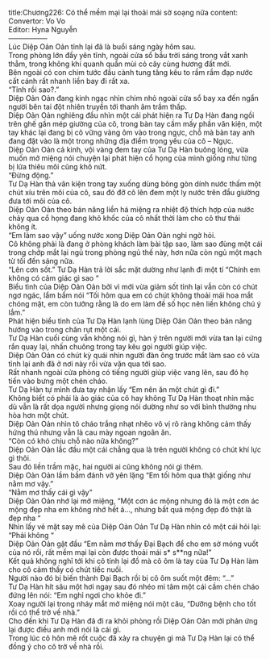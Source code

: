 title:Chương226: Có thể mềm mại lại thoải mái sờ soạng nữa
content:
Convertor: Vo Vo<br>Editor: Hyna Nguyễn<br>—————–<br>Lúc Diệp Oản Oản tỉnh lại đã là buổi sáng ngày hôm sau.<br>Trong phòng lớn đầy yên tĩnh, ngoài cửa sổ bầu trời sáng trong vắt xanh thẳm, trong không khí quanh quẩn mùi cỏ cây cùng hương đất mới.<br>Bên ngoài có con chim tước đầu cành tung tăng kêu to rầm rầm đạp nước cất cánh rất nhanh liền bay đi rất xa.<br>“Tỉnh rồi sao?.”<br>Diệp Oản Oản đang kinh ngạc nhìn chim nhỏ ngoài cửa sổ bay xa đến ngẩn người bên tai đột nhiên truyền tới thanh âm trầm thấp.<br>Diệp Oản Oản nghiêng đầu nhìn một cái phát hiện ra Tư Dạ Hàn đang ngồi trên ghế gần mép giường của cô, trong bàn tay cầm mấy phần văn kiện, một tay khác lại đang bị cô vững vàng ôm vào trong ngực, chỗ mà bàn tay anh đang đặt vào là một trong những địa điểm trọng yếu của cô – Ngực.<br>Diệp Oản Oản cả kinh, vội vàng đem tay của Tư Dạ Hàn buông lỏng, vừa muốn mở miệng nói chuyện lại phát hiện cổ họng của mình giống như từng bị lửa thiêu môi cũng khô nứt.<br>“Đừng động.”<br>Tư Dạ Hàn thả văn kiện trong tay xuống dùng bông gòn dính nước thấm một chút xíu trên môi của cô, sau đó đỡ cô lên đem một ly nước trên đầu giường đưa tới môi của cô.<br>Diệp Oản Oản theo bản năng liền há miệng ra nhiệt độ thích hợp của nước chảy qua cổ họng đang khô khốc của cô nhất thời làm cho cô thư thái không ít.<br>“Em làm sao vậy” uống nước xong Diệp Oản Oản nghi ngờ hỏi.<br>Cô không phải là đang ở phòng khách làm bài tập sao, làm sao đùng một cái trong chớp mắt lại ngủ trong phòng ngủ thế này, hơn nữa còn ngủ một mạch từ tối đến sáng nữa.<br>“Lên cơn sốt.” Tư Dạ Hàn trả lời sắc mặt dường như lạnh đi một tí “Chính em không có cảm giác gì sao “<br>Biểu tình của Diệp Oản Oản bởi vì mới vừa giảm sốt tỉnh lại vẫn còn có chút ngơ ngác, lẩm bẩm nói “Tối hôm qua em có chút không thoải mái hoa mắt chóng mặt, em còn tưởng rằng là do em làm đề số học nên liền không chú ý lắm.”<br>Phát hiện biểu tình của Tư Dạ Hàn lạnh lùng Diệp Oản Oản theo bản năng hướng vào trong chăn rụt một cái.<br>Tư Dạ Hàn cuối cùng vẫn không nói gì, hàn ý trên người mới vừa tan lại cứng rắn quay lại, nhấn chuông trong tay kêu gọi người giúp việc.<br>Diệp Oản Oản có chút kỳ quái nhìn người đàn ông trước mắt làm sao cô vừa tỉnh lại anh đã ở nơi này rồi vừa vặn qua tới sao.<br>Rất nhanh ngoài cửa phòng có tiếng người giúp việc vang lên, sau đó họ tiến vào bưng một chén cháo.<br>Tư Dạ Hàn tự mình đưa tay nhận lấy “Em nên ăn một chút gì đi.”<br>Không biết có phải là ảo giác của cô hay không Tư Dạ Hàn thoạt nhìn mặc dù vẫn là rất dọa người nhưng giọng nói dường như so với bình thường nhu hòa hơn một chút.<br>Diệp Oản Oản nhìn tô cháo trắng nhạt nhẽo vô vị rõ ràng không cảm thấy hứng thú nhưng vẫn là cau mày ngoan ngoãn ăn.<br>“Còn có khó chịu chỗ nào nữa không?”<br>Diệp Oản Oản lắc đầu một cái chẳng qua là trên người không có chút khí lực gì thôi.<br>Sau đó liền trầm mặc, hai người ai cũng không nói gì thêm.<br>Diệp Oản Oản lầm bầm đánh vỡ yên lặng “Em tối hôm qua thật giống như nằm mơ vậy.”<br>“Nằm mơ thấy cái gì vậy”<br>Diệp Oản Oản nhớ lại mở miệng, “Một cơn ác mộng nhưng đó là một cơn ác mộng đẹp nha em không nhớ hết á…, nhưng bất quá mộng đẹp đó thật là đẹp nha “<br>Nhìn lấy vẻ mặt say mê của Diệp Oản Oản Tư Dạ Hàn nhìn cô một cái hỏi lại: “Phải không “<br>Diệp Oản Oản gật đầu “Em nằm mơ thấy Đại Bạch để cho em sờ móng vuốt của nó rồi, rất mềm mại lại còn được thoải mái s* s**ng nữa!”<br>Kết quả không nghĩ tới khi cô tỉnh lại đồ mà cô ôm là tay của Tư Dạ Hàn làm cho cô cảm thấy có chút tiếc nuối.<br>Người nào đó bị biến thành Đại Bạch rồi bị cô ôm suốt một đêm: “…”<br>Tư Dạ Hàn hít sâu một hơi ngay sau đó nhéo mi tâm một cái cầm chén cháo đứng lên nói: “Em nghỉ ngơi cho khỏe đi.”<br>Xoay người lại trong nháy mắt mở miệng nói một câu, “Dưỡng bệnh cho tốt rồi có thể trở về nhà.”<br>Cho đến khi Tư Dạ Hàn đã đi ra khỏi phòng rồi Diệp Oản Oản mới phản ứng lại được điều anh mới nói là cái gì.<br>Trong lúc cô hôn mê rốt cuộc đã xảy ra chuyện gì mà Tư Dạ Hàn lại có thể đồng ý cho cô trở về nhà rồi.
